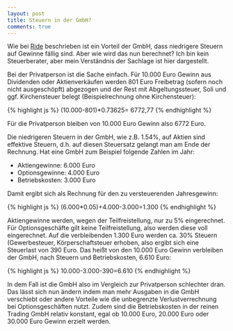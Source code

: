 ```yaml
---
layout: post
title: Steuern in der GmbH?
comments: true
---
```



Wie bei <a href="https://f.hubspotusercontent00.net/hubfs/8060256/Steuersatze-privat-vs-GmbH.pdf">Ride</a> beschrieben ist ein Vorteil der GmbH, 
  dass niedrigere Steuern auf Gewinne fällig sind. Aber wie wird das nun berechnet? Ich bin kein Steuerberater, aber mein Verständnis der Sachlage ist hier dargestellt.
 <p>Bei der Privatperson ist die Sache einfach. Für 10.000 Euro Gewinn aus Dividenden oder Aktienverkäufen werden 801 Euro Freibetrag (sofern noch nicht ausgeschöpft)
 abgezogen und der Rest mit Abgeltungssteuer, Soli und ggf. Kirchensteuer belegt (Beispielrechnung ohne Kirchensteuer):

{% highlight js %}
(10.000-801)*0.73625= 6772,77
{% endhighlight %}

Für die Privatperson bleiben von 10.000 Euro Gewinn also 6772 Euro.</p>
Die niedrigeren Steuern in der GmbH, wie z.B. 1.54%, auf Aktien sind effektive Steuern, d.h. auf diesen Steuersatz gelangt man am Ende der Rechnung.
Hat eine GmbH zum Beispiel folgende Zahlen im Jahr:

* Aktiengewinne: 6.000 Euro
* Optionsgewinne: 4.000 Euro 
* Betriebskosten: 3.000 Euro

Damit ergibt sich als Rechnung für den zu versteuerenden Jahresgewinn:

{% highlight js %}
(6.000*0.05)+4.000-3.000=1.300
{% endhighlight %}

Aktiengewinne werden, wegen der Teilfreistellung, nur zu 5% eingerechnet. Für Optionsgeschäfte gilt keine Teilfreistellung, also werden diese voll eingerechnet.
Auf die verbleibenden 1.300 Euro werden ca. 30% Steuern (Gewerbesteuer, Körperschaftsteuer erhoben, also ergibt sich eine Steuerlast von 390 Euro.
Das heißt von den 10.000 Euro Gewinn verbleiben der GmbH, nach Steuern und Betriebskosten, 6.610 Euro:

{% highlight js %}
10.000-3.000-390=6.610
{% endhighlight %}

In dem Fall ist die GmbH also im Vergleich zur Privatperson schlechter dran.
Das lässt sich nun ändern indem man mehr Ausgaben in die GmbH verschiebt oder andere Vorteile wie die unbegrenzte Verlustverrechnung bei Optionsgeschäften nutzt. Zudem sind die Betriebskosten in der reinen Trading GmbH relativ konstant, egal ob 10.000 Euro, 20.000 Euro oder 30.000 Euro Gewinn erzielt werden.
